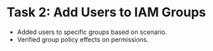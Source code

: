# Task 2: Add Users to IAM Groups

- Added users to specific groups based on scenario.
- Verified group policy effects on permissions.

